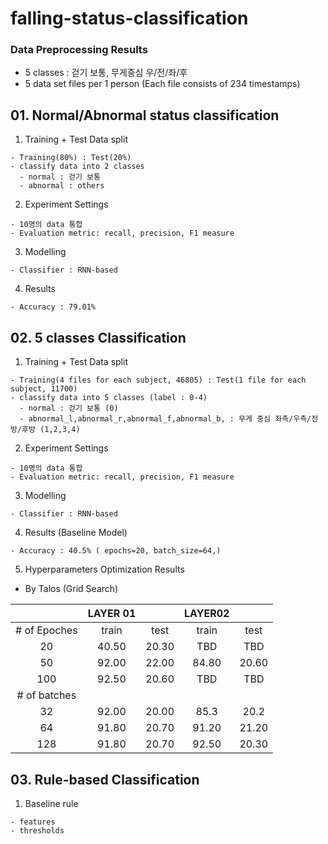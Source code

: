 # falling-status-classification
### Data Preprocessing Results
  - 5 classes : 걷기 보통, 무게중심 우/전/좌/후
  - 5 data set files per 1 person (Each file consists of 234 timestamps) 
  
  
## 01. Normal/Abnormal status classification 
  1. Training + Test Data split 
    
    - Training(80%) : Test(20%)
    - classify data into 2 classes 
      - normal : 걷기 보통
      - abnormal : others
      
  2. Experiment Settings
    
    - 10명의 data 통합
    - Evaluation metric: recall, precision, F1 measure
    
  3. Modelling
    
    - Classifier : RNN-based
    
  4. Results
  
    - Accuracy : 79.01%

## 02. 5 classes Classification
  1. Training + Test Data split 
    
    - Training(4 files for each subject, 46805) : Test(1 file for each subject, 11700)
    - classify data into 5 classes (label : 0-4)
      - normal : 걷기 보통 (0)
      - abnormal_l,abnormal_r,abnormal_f,abnormal_b, : 무게 중심 좌측/우측/전방/후방 (1,2,3,4)
      
  2. Experiment Settings
    
    - 10명의 data 통합
    - Evaluation metric: recall, precision, F1 measure
    
  3. Modelling
    
    - Classifier : RNN-based
    
  4. Results (Baseline Model)
  
    - Accuracy : 40.5% ( epochs=20, batch_size=64,)
   
  5. Hyperparameters Optimization Results
  - By Talos (Grid Search)
  

|               |LAYER 01  |      |  LAYER02 |      |
|:-------------:|:------:|:------:|:------:|:------:|
| # of Epoches  |train   | test   |train   | test   |
| 20            | 40.50  | 20.30  |TBD     |TBD     |
| 50            | 92.00  | 22.00  |84.80   |20.60   |
| 100           | 92.50  | 20.60  |TBD     |TBD     |
|# of batches   |        |        |        |        |
| 32            | 92.00  | 20.00  |85.3    |20.2    |
| 64            | 91.80  | 20.70  |91.20   |21.20   |
| 128           | 91.80  | 20.70  |92.50   |20.30   |

 
## 03. Rule-based Classification

  1. Baseline rule
  
    - features
    - thresholds
    
    
    
  
